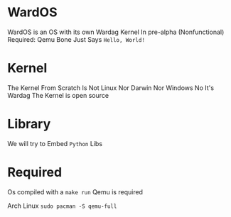 # WardOS

WardOS is an OS with its own Wardag Kernel 
In pre-alpha (Nonfunctional)  
Required: Qemu Bone Just Says ```Hello, World! ```

# Kernel 

The Kernel From Scratch Is Not Linux Nor Darwin Nor Windows No It's Wardag
The Kernel is open source

# Library

We will try to Embed ```Python``` Libs

# Required

Os compiled with a ```make run```
Qemu is required

Arch Linux
```sudo pacman -S qemu-full```
